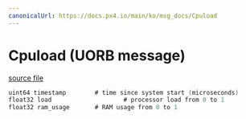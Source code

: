 ```yaml
---
canonicalUrl: https://docs.px4.io/main/ko/msg_docs/Cpuload
---
```


# Cpuload (UORB message)



[source file](https://github.com/PX4/PX4-Autopilot/blob/release/1.14/msg/Cpuload.msg)

```c
uint64 timestamp        # time since system start (microseconds)
float32 load                    # processor load from 0 to 1
float32 ram_usage       # RAM usage from 0 to 1

```
